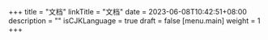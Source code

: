 +++
title = "文档"
linkTitle = "文档"
date = 2023-06-08T10:42:51+08:00
description = ""
isCJKLanguage = true
draft = false
[menu.main]
    weight = 1
+++